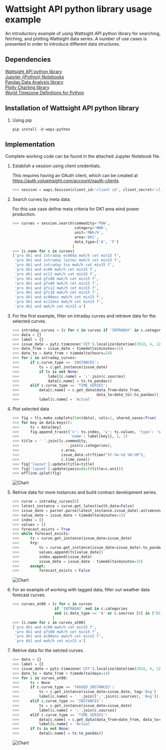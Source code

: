 # Wattsight API python library usage example
An introductory example of using Wattsight API python library for searching, fetching, and plotting Wattsight data series.
A number of use cases is presented in order to introduce different data structures.

## Dependencies

[Wattsight API python library](https://github.com/wattsight/wapi-python/)   
[Jupyter (iPython) Notebooks](http://jupyter.org/)   
[Pandas Data Analysis library](http://pandas.pydata.org/)   
[Plotly Charting library](https://plot.ly/)   
[World Timezone Definitions for Python](http://pytz.sourceforge.net/)   

## Installation of Wattsight API python library

1. Using pip

	```command
	pip install -U wapi-python
	```

## Implementation
Complete working code can be found in the attached Jupyter Notebook file.

1. Establish a session using client credentials.

	This requires having an OAuth client, which can be created at https://auth.volueinsight.com/account/oauth-clients.

	```python
	>>> session = wapi.Session(client_id='client id', client_secret='client secret')
	```

2. Search curves by meta data.

	For this use case define meta criteria for DK1 area wind power production.

	```python
	>>> curves = session.search(commodity='POW',
                                category='WND',
                                unit='MWh/h',
                                area='DK1',
                                data_type=['A', 'F']
                               )
	>>> [c.name for c in curves]
	['pro dk1 wnd intraday ec00da mwh/h cet min15 f',
	 'pro dk1 wnd intraday lastec mwh/h cet min15 f',
	 'pro dk1 wnd intraday tso mwh/h cet min15 f',
	 'pro dk1 wnd ec00 mwh/h cet min15 f',
	 'pro dk1 wnd ec12 mwh/h cet min15 f',
	 'pro dk1 wnd gfs00 mwh/h cet min15 f',
	 'pro dk1 wnd gfs06 mwh/h cet min15 f',
	 'pro dk1 wnd gfs12 mwh/h cet min15 f',
	 'pro dk1 wnd gfs18 mwh/h cet min15 f',
	 'pro dk1 wnd ec00ens mwh/h cet min15 f',
	 'pro dk1 wnd ec12ens mwh/h cet min15 f',
	 'pro dk1 wnd mwh/h cet min15 a']
	```

3. For the first example, filter on intraday curves and retrieve data for the selected curves.

	```python
	>>> intraday_curves = [c for c in curves if 'INTRADAY' in c.categories]
	>>> data = {}
	>>> label = {}
	>>> issue_date = pytz.timezone('CET').localize(datetime(2018, 4, 12))
	>>> date_from = issue_date + timedelta(minutes=15)
	>>> date_to = date_from + timedelta(hours=24)
	>>> for c in intraday_curves:
	>>>     if c.curve_type == 'INSTANCES':
	>>>         ts = c.get_instance(issue_date)
	>>>         if ts is not None:
	>>>             label[c.name] = ';'.join(c.sources)
	>>>             data[c.name] = ts.to_pandas()
	>>>     elif c.curve_type == 'TIME_SERIES':
	>>>         data[c.name] = c.get_data(data_from=date_from, 
	>>>                                   data_to=date_to).to_pandas()
	>>>         label[c.name] = 'Actual'
	```

4.  Plot selected data

	```python
	>>> fig = tls.make_subplots(len(data), cols=1, shared_xaxes=True)
	>>> for key in data.keys():
	>>>     ts = data[key]
	>>>     fig.append_trace({'x': ts.index, 'y': ts.values, 'type': 'scatter', 
	>>>                       'name': label[key]}, 1, 1)
	>>> title = ' '.join([c.commodity,
	>>>                   ' '.join(c.categories),
	>>>                   c.area,
	>>>                   issue_date.strftime("%Y-%m-%d %H:%M"),
	>>>                   c.time_zone])
	>>> fig['layout'].update(title=title)
	>>> fig['layout'].update(yaxis=dict(title=c.unit))    
	>>> offline.iplot(fig)
	```

	![Chart](chart1.png)

5.  Retrive data for more instances and build contract development series.

	```python
	>>> curve = intraday_curves[0]
	>>> latest_instance = curve.get_latest(with_data=False)
	>>> issue_date = parser.parse(latest_instance.issue_date).astimezone(tz=latest_instance.tz)
	>>> value_date = issue_date + timedelta(minutes=15)
	>>> index = []
	>>> values = []
	>>> forecast_exists = True
	>>> while forecast_exists:
	>>>     ts = curve.get_instance(issue_date=issue_date)
	>>>     try:
	>>>         ts = curve.get_instance(issue_date=issue_date).to_pandas()
	>>>         values.append(ts[value_date])
	>>>         index.append(issue_date)
	>>>         issue_date = issue_date - timedelta(minutes=15)
	>>>     except:
	>>>         forecast_exists = False
	```

	![Chart](chart2.png)

6. For an example of working with tagged data, filter out weather data forecast curves.

	```python
	>>> curves_at00 = [c for c in curves 
                       if 'INTRADAY' not in c.categories 
                       and (c.data_type == 'A' or c.sources [0] in ["EC00", "EC00Ens", 'GFS00'] )
	                  ]
	>>> [c.name for c in curves_at00]
    ['pro dk1 wnd ec00 mwh/h cet min15 f',
	 'pro dk1 wnd gfs00 mwh/h cet min15 f',
	 'pro dk1 wnd ec00ens mwh/h cet min15 f',
	 'pro dk1 wnd mwh/h cet min15 a']
	```

7.  Retrive data for the selcted curves.

	```python
	>>> data = {}
	>>> label = {}
	>>> issue_date = pytz.timezone('CET').localize(datetime(2018, 4, 12))
	>>> date_to = date_from + timedelta(days=14)
	>>> for c in curves_at00:
	>>>     ts = None
	>>>     if c.curve_type == 'TAGGED_INSTANCES':
	>>>         ts = c.get_instance(issue_date=issue_date, tag='Avg')
	>>>         label[c.name] = ' '.join([';'.join(c.sources), 'Avg'])
	>>>     elif c.curve_type == 'INSTANCES':
	>>>         ts = c.get_instance(issue_date=issue_date)
	>>>         label[c.name] = ';'.join(c.sources)
	>>>     elif c.curve_type == 'TIME_SERIES':
	>>>         data[c.name] = c.get_data(data_from=date_from, data_to=date_to).to_pandas()
	>>>         label[c.name] = 'Actual'
	>>>     if ts is not None:
	>>>         data[c.name] = ts.to_pandas()
	```

	![Chart](chart3.png)
